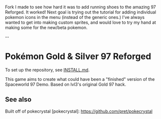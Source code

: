 Fork I made to see how hard it was to add running shoes to the amazing 97 Reforged. It worked! Next goal is trying out the tutorial for adding individual pokemon icons in the menu (instead of the generic ones.) I've always wanted to get into making custom sprites, and would love to try my hand at making some for the new/beta pokemon.

--

# Pokémon Gold & Silver 97 Reforged



To set up the repository, see [INSTALL.md](INSTALL.md).

This game aims to create what could have been a "finished" version of the Spaceworld 97 Demo. 
Based on lvl3's original Gold 97 hack.


## See also

Built off of pokecrystal
[pokecrystal]: https://github.com/pret/pokecrystal
